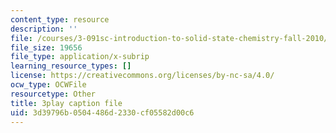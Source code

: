 ```yaml
---
content_type: resource
description: ''
file: /courses/3-091sc-introduction-to-solid-state-chemistry-fall-2010/3d39796b0504486d2330cf05582d00c6_xEm2h8yiADY.srt
file_size: 19656
file_type: application/x-subrip
learning_resource_types: []
license: https://creativecommons.org/licenses/by-nc-sa/4.0/
ocw_type: OCWFile
resourcetype: Other
title: 3play caption file
uid: 3d39796b-0504-486d-2330-cf05582d00c6
---
```

